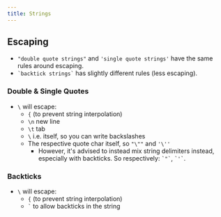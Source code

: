 ```yaml
---
title: Strings
---
```


## Escaping

- `"double quote strings"` and `'single quote strings'` have the same rules around escaping.
- `` `backtick strings` `` has slightly different rules (less escaping).

### Double & Single Quotes

- `\` will escape:
  - `{` (to prevent string interpolation)
  - `\n` new line
  - `\t` tab
  - `\` i.e. itself, so you can write backslashes
  - The respective quote char itself, so `"\""` and `'\''`
    - However, it's advised to instead mix string delimiters instead, especially with backticks. So respectively: `` `"` ``, `` `'` ``.

### Backticks

- `\` will escape:
  - `{` (to prevent string interpolation)
  - `` ` `` to allow backticks in the string
